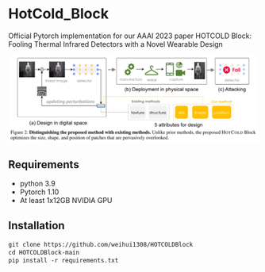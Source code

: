 # HotCold_Block
Official Pytorch implementation for our AAAI 2023 paper HOTCOLD Block: Fooling Thermal Infrared Detectors with a Novel Wearable Design

![Figure](https://raw.githubusercontent.com/weihui1308/HOTCOLDBlock/main/images/1.png)

## Requirements
- python 3.9
- Pytorch 1.10
- At least 1x12GB NVIDIA GPU

## Installation
```
git clone https://github.com/weihui1308/HOTCOLDBlock
cd HOTCOLDBlock-main
pip install -r requirements.txt
```
